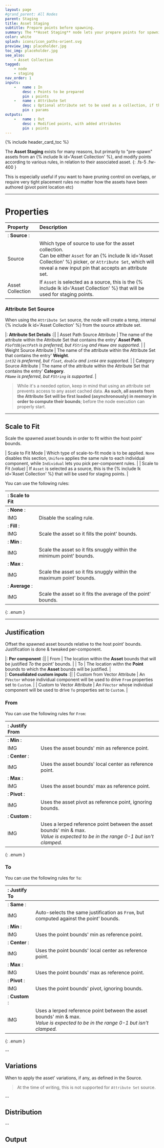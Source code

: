 ```yaml
---
layout: page
#grand_parent: All Nodes
parent: Staging
title: Asset Staging
subtitle: Prepare points before spawning.
summary: The **Asset Staging** node lets your prepare points for spawning assets.
color: white
splash: icons/icon_paths-orient.svg
preview_img: placeholder.jpg
toc_img: placeholder.jpg
see_also: 
    - Asset Collection
tagged: 
    - node
    - staging
nav_order: 1
inputs:
    -   name : In
        desc : Points to be prepared
        pin : points
    -   name : Attribute Set
        desc : Optional attribute set to be used as a collection, if the node is set-up that way.
        pin : params
outputs:
    -   name : Out
        desc : Modified points, with added attributes
        pin : points
---
```


{% include header_card_toc %}

The **Asset Staging** exists for many reasons, but primarily to "pre-spawn" assets from an {% include lk id='Asset Collection' %}, and modify points according to various rules, in relation to their associated asset.
{: .fs-5 .fw-400 } 

This is especially useful if you want to have pruning control on overlaps, or require very tight placement rules no matter how the assets have been authored (pivot point location etc)

---
# Properties

| Property       | Description          |
|:-------------|:------------------|
|: **Source** :||
| Source           | Which type of source to use for the asset collection.<br>Can be either `Asset` for an {% include lk id='Asset Collection' %} picker, or `Attribute Set`, which will reveal a new input pin that accepts an attribute set. |
| Asset Collection           | If `Asset` is selected as a source, this is the {% include lk id='Asset Collection' %} that will be used for staging points. |

### Attribute Set Source

When using the `Attribute Set` source, the node will create a temp, internal {% include lk id='Asset Collection' %} from the source attribute set. 

|: **Attribute Set Details** :||
| Asset Path Source Attribute           | The name of the attribute within the Attribute Set that contains the entry' **Asset Path**.<br>*`FSoftObjectPath` is preferred, but `FString` and `FName` are supported.* |
| Weight Source Attribute           | The name of the attribute within the Attribute Set that contains the entry' **Weight**.<br>*`int32` is preferred, but `float`, `double` and `int64` are supported.* |
| Category Source Attribute           | The name of the attribute within the Attribute Set that contains the entry' **Category**.<br>*`FName` is preferred, but `FString` is supported.* |

> While it's a needed option, keep in mind that using an attribute set prevents access to any asset cached data.
> **As such, all assets from the Attribute Set will be first loaded (asynchronously) in memory in order to compute their bounds**; before the node execution can properly start.

---
## Scale to Fit

Scale the spawned asset bounds in order to fit within the host point' bounds.  


| Scale to Fit Mode           | Which type of scale-to-fit mode is to be applied. `None` disables this section, `Uniform` applies the same rule to each individual component, while `Individual` lets you pick per-component rules.  |
| Scale to Fit *(value)*           | If `Asset` is selected as a source, this is the {% include lk id='Asset Collection' %} that will be used for staging points. |  


You can use the following rules:

|: Scale to Fit      ||
|:-------------|:------------------|
|: **None** :||
| IMG           | Disable the scaling rule. |
|: **Fill** :||
| IMG           | Scale the asset so it fills the point' bounds. |
|: **Min** :||
| IMG           | Scale the asset so it fits snuggly within the minimum point' bounds. |
|: **Max** :||
| IMG           | Scale the asset so it fits snuggly within the maximum point' bounds. |
|: **Average** :||
| IMG           | Scale the asset so it fits the average of the point' bounds.|
{: .enum }

---
## Justification

Offset the spawned asset bounds relative to the host point' bounds.  
Justification is done & tweaked per-component.  

|: **Per component** :||
| From          | The location within the **Asset** bounds that will be justified *To* the point' bounds.   |
| To           | The location withn the **Point** bounds to which the **Asset** bounds will be justified. |  
|: **Consolidated custom inputs** :||
| Custom from Vector Attribute         | An `FVector` whose individual component will be used to drive `From` properties set to `Custom`. |
| Custom to Vector Attribute         | An `FVector` whose individual component will be used to drive `To` properties set to `Custom`. |

### From
You can use the following rules for `From`:

|: Justify From     ||
|:-------------|:------------------|
|: **Min** :||
| IMG           | Uses the asset bounds' min as reference point. |
|: **Center** :||
| IMG           | Uses the asset bounds' local center as reference point. |
|: **Max** :||
| IMG           | Uses the asset bounds' max as reference point.|
|: **Pivot** :||
| IMG           | Uses the asset pivot as reference point, ignoring bounds. |
|: **Custom** :||
| IMG           | Uses a lerped reference point between the asset bounds' min & max.<br>*Value is expected to be in the range 0-1 but isn't clamped.* |
{: .enum }

### To
You can use the following rules for `To`:

|: Justify To     ||
|:-------------|:------------------|
|: **Same** :||
| IMG           | Auto-selects the same justification as `From`, but computed against the point' bounds. |
|: **Min** :||
| IMG           | Uses the point bounds' min as reference point. |
|: **Center** :||
| IMG           | Uses the point bounds' local center as reference point. |
|: **Max** :||
| IMG           | Uses the point bounds' max as reference point. |
|: **Pivot** :||
| IMG           | Uses the point bounds' pivot, ignoring bounds. |
|: **Custom** :||
| IMG           | Uses a lerped reference point between the asset bounds' min & max.<br>*Value is expected to be in the range 0-1 but isn't clamped.* |
{: .enum }

--
## Variations

When to apply the asset' variations, if any, as defined in the Source.

> At the time of writing, this is not supported for `Attribute Set` source.

--
## Distribution

--
## Output

